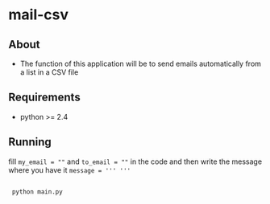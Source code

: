 # mail-csv

About
------------

* The function of this application will be to send emails automatically from a list in a CSV file<br>

Requirements
------------

* python >= 2.4

Running
------------
fill `my_email = ""` and `to_email = ""` in the code and then write the message where you have it `message = ''' '''`

<code><br>
   python main.py
</code>
